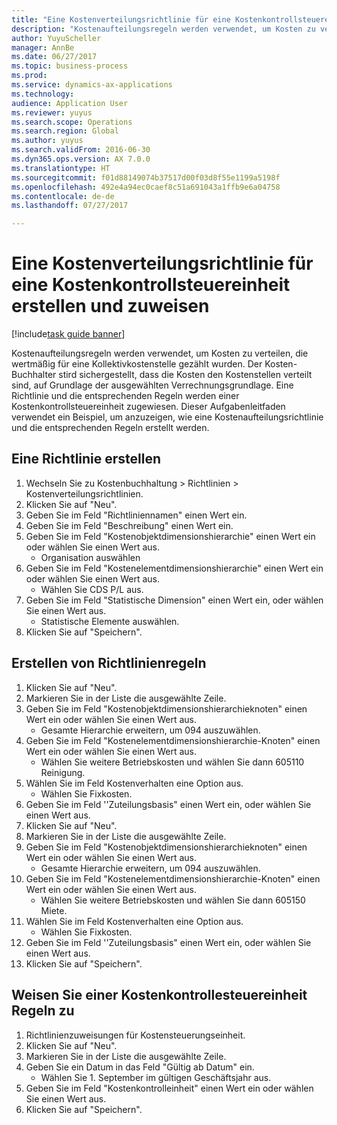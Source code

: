 ```yaml
--- 
title: "Eine Kostenverteilungsrichtlinie für eine Kostenkontrollsteuereinheit erstellen und zuweisen"
description: "Kostenaufteilungsregeln werden verwendet, um Kosten zu verteilen, die wertmäßig für eine Kollektivkostenstelle gezählt wurden."
author: YuyuScheller
manager: AnnBe
ms.date: 06/27/2017
ms.topic: business-process
ms.prod: 
ms.service: dynamics-ax-applications
ms.technology: 
audience: Application User
ms.reviewer: yuyus
ms.search.scope: Operations
ms.search.region: Global
ms.author: yuyus
ms.search.validFrom: 2016-06-30
ms.dyn365.ops.version: AX 7.0.0
ms.translationtype: HT
ms.sourcegitcommit: f01d88149074b37517d00f03d8f55e1199a5198f
ms.openlocfilehash: 492e4a94ec0caef8c51a691043a1ffb9e6a04758
ms.contentlocale: de-de
ms.lasthandoff: 07/27/2017

---
```

# <a name="create-and-assign-a-cost-distribution-policy-to-a-cost-control-unit"></a>Eine Kostenverteilungsrichtlinie für eine Kostenkontrollsteuereinheit erstellen und zuweisen

[!include[task guide banner](../../includes/task-guide-banner.md)]

Kostenaufteilungsregeln werden verwendet, um Kosten zu verteilen, die wertmäßig für eine Kollektivkostenstelle gezählt wurden. Der Kosten-Buchhalter stird sichergestellt, dass die Kosten den Kostenstellen verteilt sind, auf Grundlage der ausgewählten Verrechnungsgrundlage. Eine Richtlinie und die entsprechenden Regeln werden einer Kostenkontrollsteuereinheit zugewiesen. Dieser Aufgabenleitfaden verwendet ein Beispiel, um anzuzeigen, wie eine Kostenaufteilungsrichtlinie und die entsprechenden Regeln erstellt werden.


## <a name="create-a-policy"></a>Eine Richtlinie erstellen
1. Wechseln Sie zu Kostenbuchhaltung > Richtlinien > Kostenverteilungsrichtlinien.
2. Klicken Sie auf "Neu".
3. Geben Sie im Feld "Richtliniennamen" einen Wert ein.
4. Geben Sie im Feld "Beschreibung" einen Wert ein.
5. Geben Sie im Feld "Kostenobjektdimensionshierarchie" einen Wert ein oder wählen Sie einen Wert aus.
    * Organisation auswählen  
6. Geben Sie im Feld "Kostenelementdimensionshierarchie" einen Wert ein oder wählen Sie einen Wert aus.
    * Wählen Sie CDS P/L aus.  
7. Geben Sie im Feld "Statistische Dimension" einen Wert ein, oder wählen Sie einen Wert aus.
    * Statistische Elemente auswählen.  
8. Klicken Sie auf "Speichern".

## <a name="create-rules-for-the-policy"></a>Erstellen von Richtlinienregeln
1. Klicken Sie auf "Neu".
2. Markieren Sie in der Liste die ausgewählte Zeile.
3. Geben Sie im Feld "Kostenobjektdimensionshierarchieknoten" einen Wert ein oder wählen Sie einen Wert aus.
    * Gesamte Hierarchie erweitern, um 094 auszuwählen.  
4. Geben Sie im Feld "Kostenelementdimensionshierarchie-Knoten" einen Wert ein oder wählen Sie einen Wert aus.
    * Wählen Sie weitere Betriebskosten und wählen Sie dann 605110 Reinigung.  
5. Wählen Sie im Feld Kostenverhalten eine Option aus.
    * Wählen Sie Fixkosten.  
6. Geben Sie im Feld ''Zuteilungsbasis" einen Wert ein, oder wählen Sie einen Wert aus.
7. Klicken Sie auf "Neu".
8. Markieren Sie in der Liste die ausgewählte Zeile.
9. Geben Sie im Feld "Kostenobjektdimensionshierarchieknoten" einen Wert ein oder wählen Sie einen Wert aus.
    * Gesamte Hierarchie erweitern, um 094 auszuwählen.  
10. Geben Sie im Feld "Kostenelementdimensionshierarchie-Knoten" einen Wert ein oder wählen Sie einen Wert aus.
    * Wählen Sie weitere Betriebskosten und wählen Sie dann 605150 Miete.  
11. Wählen Sie im Feld Kostenverhalten eine Option aus.
    * Wählen Sie Fixkosten.  
12. Geben Sie im Feld ''Zuteilungsbasis" einen Wert ein, oder wählen Sie einen Wert aus.
13. Klicken Sie auf "Speichern".

## <a name="assign-rules-to-a-cost-control-unit"></a>Weisen Sie einer Kostenkontrollesteuereinheit Regeln zu
1. Richtlinienzuweisungen für Kostensteuerungseinheit.
2. Klicken Sie auf "Neu".
3. Markieren Sie in der Liste die ausgewählte Zeile.
4. Geben Sie ein Datum in das Feld "Gültig ab Datum" ein.
    * Wählen Sie 1. September im gültigen Geschäftsjahr aus.  
5. Geben Sie im Feld "Kostenkontrolleinheit" einen Wert ein oder wählen Sie einen Wert aus.
6. Klicken Sie auf "Speichern".


